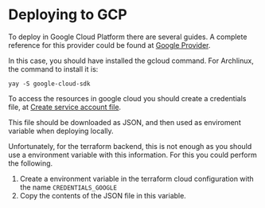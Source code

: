 # Deploying to GCP

To deploy in Google Cloud Platform there are several guides. A complete
reference for this provider could be found at [Google Provider](https://registry.terraform.io/providers/hashicorp/google/latest/docs).

In this case, you should have installed the gcloud command.
For Archlinux, the command to install it is:
```
yay -S google-cloud-sdk
```

To access the resources in google cloud you should create a credentials file,
at [Create service account file](https://cloud.google.com/iam/docs/creating-managing-service-account-keys).

This file should be downloaded as JSON, and then used as enviroment variable
when deploying locally.

Unfortunately, for the terraform backend, this is not enough as you should use
a environment variable with this information.
For this you could perform the following.

1. Create a environment variable in the terraform cloud configuration with the
	 name `CREDENTIALS_GOOGLE`
2. Copy the contents of the JSON file in this
	 variable.

